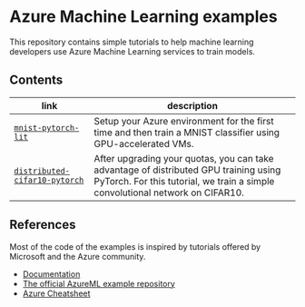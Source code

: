 # Azure Machine Learning examples
This repository contains simple tutorials to help machine learning developers use Azure Machine Learning services to train models.

## Contents
| link | description |
| -         |   -         |
| [`mnist-pytorch-lit`](tutorials/1_mnist-pytorch-lit/mnist-pytorch-lit.ipynb) | Setup your Azure environment for the first time and then train a MNIST classifier using GPU-accelerated VMs. |
| [`distributed-cifar10-pytorch`](tutorials/distributed-cifar10-pytorch.ipynb) | After upgrading your quotas, you can take advantage of distributed GPU training using PyTorch. For this tutorial, we train a simple convolutional network on CIFAR10. |

## References
Most of the code of the examples is inspired by tutorials offered by Microsoft and the Azure community.

- [Documentation](https://docs.microsoft.com/azure/machine-learning)
- [The official AzureML example repository](https://github.com/Azure/azureml-examples)
- [Azure Cheatsheet](https://azure.github.io/azureml-cheatsheets/docs/cheatsheets/python/v1/distributed-training)